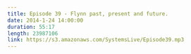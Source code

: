 ```yaml
--- 
title: Episode 39 - Flynn past, present and future.
date: 2014-1-24 14:00:00
duration: 55:17
length: 23987106
link: https://s3.amazonaws.com/SystemsLive/Episode39.mp3
---
```

